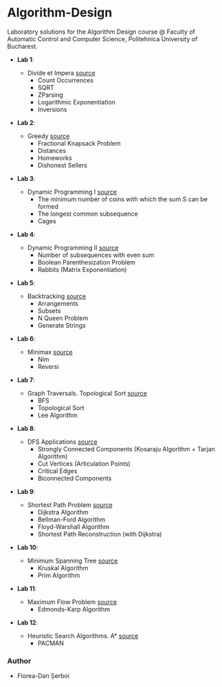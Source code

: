 # Algorithm-Design
Laboratory solutions for the Algorithm Design course @ Faculty of Automatic Control and Computer Science, Politehnica University of Bucharest.

* **Lab 1**:
  * Divide et Impera [source](https://github.com/danserboi/Algorithm-Design/tree/master/laborator1)
    * Count Occurrences
    * SQRT
    * ZParsing
    * Logarithmic Exponentiation
    * Inversions
  
* **Lab 2**:
  * Greedy [source](https://github.com/danserboi/Algorithm-Design/tree/master/laborator2)
    * Fractional Knapsack Problem
    * Distances
    * Homeworks
    * Dishonest Sellers
    
* **Lab 3**:
  * Dynamic Programming I [source](https://github.com/danserboi/Algorithm-Design/tree/master/laborator3)
    * The minimum number of coins with which the sum S can be formed
    * The longest common subsequence
    * Cages

* **Lab 4**:
  * Dynamic Programming II [source](https://github.com/danserboi/Algorithm-Design/tree/master/laborator4)
    * Number of subsequences with even sum
    * Boolean Parenthesization Problem
    * Rabbits (Matrix Exponentiation)

* **Lab 5**:
  * Backtracking [source](https://github.com/danserboi/Algorithm-Design/tree/master/laborator5)
    * Arrangements
    * Subsets
    * N Queen Problem
    * Generate Strings

* **Lab 6**:
  * Minimax [source](https://github.com/danserboi/Algorithm-Design/tree/master/laborator6)
    * Nim
    * Reversi

* **Lab 7**:
  * Graph Traversals. Topological Sort [source](https://github.com/danserboi/Algorithm-Design/tree/master/laborator7)
    * BFS
    * Topological Sort
    * Lee Algorithm

* **Lab 8**:
  * DFS Applications [source](https://github.com/danserboi/Algorithm-Design/tree/master/laborator8)
    * Strongly Connected Components (Kosaraju Algorithm + Tarjan Algorithm)
    * Cut Vertices (Articulation Points)
    * Critical Edges
    * Biconnected Components

* **Lab 9**:
  * Shortest Path Problem [source](https://github.com/danserboi/Algorithm-Design/tree/master/laborator9)
    * Dijkstra Algorithm 
    * Bellman-Ford Algorithm
    * Floyd-Warshall Algorithm
    * Shortest Path Reconstruction (with Dijkstra)

* **Lab 10**:
  * Minimum Spanning Tree [source](https://github.com/danserboi/Algorithm-Design/tree/master/laborator10)
    * Kruskal Algorithm
    * Prim Algorithm

* **Lab 11**:
  * Maximum Flow Problem [source](https://github.com/danserboi/Algorithm-Design/tree/master/laborator11)
    * Edmonds-Karp Algorithm
  
* **Lab 12**:
  * Heuristic Search Algorithms. A* [source](https://github.com/danserboi/Algorithm-Design/tree/master/laborator11)
    * PACMAN
  
### Author
* Florea-Dan Șerboi

